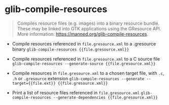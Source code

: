 # glib-compile-resources
> Compiles resource files (e.g. images) into a binary resource bundle.
> These may be linked into GTK applications using the GResource API.
> More information: <https://manned.org/glib-compile-resources>.

- Compile resources referenced in `file.gresource.xml` to a .gresource binary
`glib-compile-resources {{file.gresource.xml}}`

- Compile resources referenced in `file.gresource.xml` to a C source file
`glib-compile-resources --generate-source {{file.gresource.xml}}`

- Compile resources in `file.gresource.xml` to a chosen target file, with `.c`, `.h` or `.gresource` extension
`glib-compile-resources --generate --target={{file.ext}} {{file.gresource.xml}}`

- Print a list of resource files referenced in `file.gresource.xml`
`glib-compile-resources --generate-dependencies {{file.gresource.xml}}`
